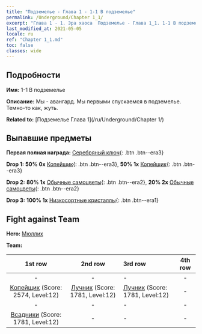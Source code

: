 ```yaml
---
title: "Подземелье - Глава 1 - 1-1 В подземелье"
permalink: /Underground/Chapter 1_1/
excerpt: "Глава 1 - 1. Эра хаоса  Подземелье - Глава 1_1. 1-1 В подземелье"
last_modified_at: 2021-05-05
locale: ru
ref: "Chapter 1_1.md"
toc: false
classes: wide
---
```


## Подробности

 **Имя:** 1-1 В подземелье

 **Описание:** Мы - авангард. Мы первыми спускаемся в подземелье. Темно-то как, жуть.

 **Related to:** [Подземелье Глава 1](/ru/Underground/Chapter 1/)

## Выпавшие предметы

 **Первая полная награда:** [Серебряный ключ](/ItemsRU/con_693/){: .btn .btn--era3}

 **Drop 1:** **50% 0x** [Копейщик](/ItemsRU/unt_190/){: .btn .btn--era3}, **50% 1x** [Копейщик](/ItemsRU/unt_190/){: .btn .btn--era3}

 **Drop 2:** **80% 1x** [Обычные самоцветы](/ItemsRU/mat_10/){: .btn .btn--era2}, **20% 2x** [Обычные самоцветы](/ItemsRU/mat_10/){: .btn .btn--era2}

 **Drop 3:** **100% 1x** [Низкосортные кристаллы](/ItemsRU/mat_5/){: .btn .btn--era1}


## Fight against Team
 **Hero:** [Мюллих](/ru/heroes/Mullich/)

 **Team:**


  | 1st row | 2nd row | 3rd row | 4th row |
  |:----:|:----:|:----|:----:|
  | - | - | - | - |
  | [Копейщик](/ru/units/Pikeman/) (Score: 2574, Level:12)  | [Лучник](/ru/units/Marksman/) (Score: 1781, Level:12)  | [Лучник](/ru/units/Marksman/) (Score: 1781, Level:12)  | - |
  | - | - | - | - |
  | [Всадники](/ru/units/Cavalier/) (Score: 1781, Level:12)  | - | - | - |


